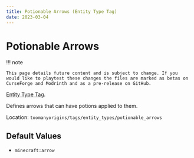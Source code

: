 ```yaml
---
title: Potionable Arrows (Entity Type Tag)
date: 2023-03-04
---
```

# Potionable Arrows

!!! note

    This page details future content and is subject to change. If you would like to playtest these changes the files are marked as betas on CurseForge and Modrinth and as a pre-release on GitHub.

[Entity Type Tag](../tags.md).

Defines arrows that can have potions applied to them.

Location: `toomanyorigins/tags/entity_types/potionable_arrows`

## Default Values
- `minecraft:arrow`